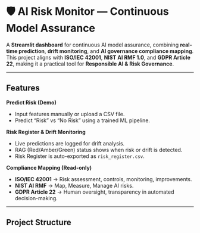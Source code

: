 # 🛡 AI Risk Monitor — Continuous Model Assurance

A **Streamlit dashboard** for continuous AI model assurance, combining **real-time prediction**, **drift monitoring**, and **AI governance compliance mapping**.  
This project aligns with **ISO/IEC 42001**, **NIST AI RMF 1.0**, and **GDPR Article 22**, making it a practical tool for **Responsible AI & Risk Governance**.

---

##  Features

**Predict Risk (Demo)**  
- Input features manually or upload a CSV file.  
- Predict “Risk” vs “No Risk” using a trained ML pipeline.  

 **Risk Register & Drift Monitoring**  
- Live predictions are logged for drift analysis.  
- RAG (Red/Amber/Green) status shows when risk or drift is detected.  
- Risk Register is auto-exported as `risk_register.csv`.  

**Compliance Mapping (Read-only)**  
- **ISO/IEC 42001** → Risk assessment, controls, monitoring, improvements.  
- **NIST AI RMF** → Map, Measure, Manage AI risks.  
- **GDPR Article 22** → Human oversight, transparency in automated decision-making.  

---

##  Project Structure


